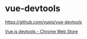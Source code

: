 # vue-devtools

<https://github.com/vuejs/vue-devtools>

[Vue.js devtools - Chrome Web Store](https://chrome.google.com/webstore/detail/vuejs-devtools/nhdogjmejiglipccpnnnanhbledajbpd)
